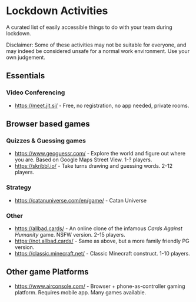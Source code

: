 # Lockdown Activities

A curated list of easily accessible things to do with your team during lockdown.

Disclaimer: Some of these activities may not be suitable for everyone, and may indeed be considered unsafe for a normal work environment. Use your own judgement.


## Essentials

### Video Conferencing

* https://meet.jit.si/ - Free, no registration, no app needed, private rooms.


## Browser based games

### Quizzes & Guessing games

* https://www.geoguessr.com/ - Explore the world and figure out where you are. Based on Google Maps Street View. 1-? players.
* https://skribbl.io/ - Take turns drawing and guessing words. 2-12 players.

### Strategy

* https://catanuniverse.com/en/game/ - Catan Universe

### Other

* https://allbad.cards/ - An online clone of the infamous *Cards Against Humanity* game. NSFW version. 2-15 players.
* https://not.allbad.cards/ - Same as above, but a more family friendly PG version.
* https://classic.minecraft.net/ - Classic Minecraft construct. 1-10 players.

## Other game Platforms

* https://www.airconsole.com/ - Browser + phone-as-controller gaming platform. Requires mobile app. Many games available.

